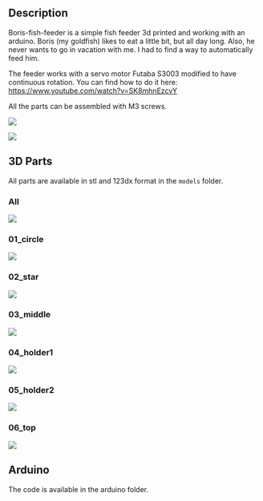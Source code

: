 ## Description

Boris-fish-feeder is a simple fish feeder 3d printed and working with an arduino.
Boris (my goldfish) likes to eat a little bit, but all day long. Also, he never
wants to go in vacation with me. I had to find a way to automatically feed him.

The feeder works with a servo motor Futaba S3003 modified to have continuous
rotation. You can find how to do it here: https://www.youtube.com/watch?v=SK8mhnEzcvY

All the parts can be assembled with M3 screws.

![](img/desc1.jpg?raw=true)

![](img/desc2.jpg?raw=true)

## 3D Parts

All parts are available in stl and 123dx format in the `models` folder.

### All

![](img/all.png?raw=true)

### 01_circle

![](img/01_circle.png?raw=true)

### 02_star

![](img/02_star.png?raw=true)

### 03_middle

![](img/03_middle.png?raw=true)

### 04_holder1

![](img/04_holder1.png?raw=true)

### 05_holder2

![](img/05_holder2.png?raw=true)

### 06_top

![](img/06_top.png?raw=true)

## Arduino

The code is available in the arduino folder.
